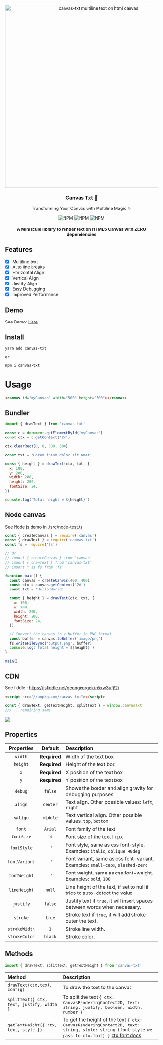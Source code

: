 <div align="center">
<img src="./src/docs/featured.png" width=600 alt="canvas-txt multiline text on html canvas">
<h3>Canvas Txt 📐</h3>
<p>
Transforming Your Canvas with Multiline Magic ✨
</p>

<p align="center">

<img alt="NPM" src="https://img.shields.io/bundlephobia/minzip/canvas-txt?style=flat-square">

<img alt="NPM" src="https://img.shields.io/npm/v/canvas-txt?style=flat-square">

<img alt="NPM" src="https://img.shields.io/npm/l/canvas-txt?style=flat-square">

</p>

#### A Miniscule library to render text on HTML5 Canvas with ZERO dependencies

</div>

## Features

- [x] Multiline text
- [x] Auto line breaks
- [x] Horizontal Align
- [x] Vertical Align
- [x] Justify Align
- [x] Easy Debugging
- [x] Improved Performance

## Demo

See Demo: [Here](https://canvas-txt.geongeorge.com)

## Install

```
yarn add canvas-txt

or

npm i canvas-txt
```

# Usage

```html
<canvas id="myCanvas" width="500" height="500"></canvas>
```

## Bundler

```javascript
import { drawText } from 'canvas-txt'

const c = document.getElementById('myCanvas')
const ctx = c.getContext('2d')

ctx.clearRect(0, 0, 500, 500)

const txt = 'Lorem ipsum dolor sit amet'

const { height } = drawText(ctx, txt, {
  x: 100,
  y: 200,
  width: 200,
  height: 200,
  fontSize: 24,
})

console.log(`Total height = ${height}`)
```

## Node canvas

See Node js demo in [./src/node-test.ts](https://github.com/geongeorge/Canvas-Txt/blob/master/src/node-test.ts)

```js
const { createCanvas } = require('canvas')
const { drawText } = require('canvas-txt')
const fs = require('fs')

// Or
// import { createCanvas } from 'canvas'
// import { drawText } from 'canvas-txt'
// import * as fs from 'fs'

function main() {
  const canvas = createCanvas(400, 400)
  const ctx = canvas.getContext('2d')
  const txt = 'Hello World!'

  const { height } = drawText(ctx, txt, {
    x: 100,
    y: 200,
    width: 200,
    height: 200,
    fontSize: 24,
  })

  // Convert the canvas to a buffer in PNG format
  const buffer = canvas.toBuffer('image/png')
  fs.writeFileSync('output.png', buffer)
  console.log(`Total height = ${height}`)
}

main()
```

## CDN

See fiddle : https://jsfiddle.net/geongeorgek/n5xw3ufj/2/

```html
<script src="//unpkg.com/canvas-txt"></script>
```

```javascript
const { drawText, getTextHeight, splitText } = window.canvasTxt
/// ...remaining same
```

![](./src/docs/canvas.jpg)

## Properties

|  Properties   |   Default    | Description                                                                    |
| :-----------: | :----------: | :----------------------------------------------------------------------------- |
|    `width`    | **Required** | Width of the text box                                                          |
|   `height`    | **Required** | Height of the text box                                                         |
|      `x`      | **Required** | X position of the text box                                                     |
|      `y`      | **Required** | Y position of the text box                                                     |
|    `debug`    |   `false`    | Shows the border and align gravity for debugging purposes                      |
|    `align`    |   `center`   | Text align. Other possible values: `left`, `right`                             |
|   `vAlign`    |   `middle`   | Text vertical align. Other possible values: `top`, `bottom`                    |
|    `font`     |   `Arial`    | Font family of the text                                                        |
|  `fontSize`   |     `14`     | Font size of the text in px                                                    |
|  `fontStyle`  |     `''`     | Font style, same as css font-style. Examples: `italic`, `oblique 40deg`        |
| `fontVariant` |     `''`     | Font variant, same as css font-variant. Examples: `small-caps`, `slashed-zero` |
| `fontWeight`  |     `''`     | Font weight, same as css font-weight. Examples: `bold`, `100`                  |
| `lineHeight`  |    `null`    | Line height of the text, if set to null it tries to auto-detect the value      |
|   `justify`   |   `false`    | Justify text if `true`, it will insert spaces between words when necessary.    |
|  `stroke`     |   `true`     | Stroke text if `true`, it will add stroke outer the text.                      |
| `strokeWidth` |   `1`        | Stroke line width.                                                             |
| `strokeColor` |   `black`    | Stroke color.                                                                  |

## Methods

```js
import { drawText, splitText, getTextHeight } from 'canvas-txt'
```

| Method                                    | Description                                                                                                                                                                                                                     |
| :---------------------------------------- | :------------------------------------------------------------------------------------------------------------------------------------------------------------------------------------------------------------------------------ |
| `drawText(ctx,text, config)`              | To draw the text to the canvas                                                                                                                                                                                                  |
| `splitText({ ctx, text, justify, width }` | To split the text `{ ctx: CanvasRenderingContext2D, text: string, justify: boolean, width: number }`                                                                                                                            |
| `getTextHeight({ ctx, text, style })`     | To get the height of the text `{ ctx: CanvasRenderingContext2D, text: string, style: string (font style we pass to ctx.font) }` [ctx.font docs](https://developer.mozilla.org/en-US/docs/Web/API/CanvasRenderingContext2D/font) |
